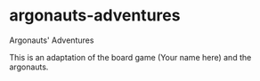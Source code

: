 # argonauts-adventures
Argonauts' Adventures

This is an adaptation of the board game (Your name here) and the argonauts.
